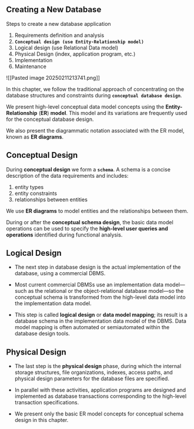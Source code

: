 ## **Creating a New Database**

Steps to create a new database application  
1. Requirements definition and analysis
2. **`Conceptual design (use Entity-Relationship model)`**
3. Logical design (use Relational Data model)
4. Physical Design (index, application program, etc.)
5. Implementation
6. Maintenance

![[Pasted image 20250211213741.png]]

In this chapter, we follow the traditional approach of concentrating on the database structures and constraints during **`conceptual database design`**. 

We present high-level conceptual data model concepts using the **Entity-Relationship** (**ER**) **model**. This model and its variations are frequently used for the conceptual database design.

We also present the diagrammatic notation associated with the ER model, known as **ER diagrams**.   
## **Conceptual Design**

During **conceptual design** we form a **`schema`**. 
A schema is a concise description of the data requirements and includes:
1. entity types
2. entity constraints
3. relationships between entities
  
We use **ER diagrams** to model entities and the relationships between them. 

During or after the **conceptual schema design**, the basic data model operations can be used to specify the **high-level user queries and operations** identified during functional analysis. 

## **Logical Design**

- The next step in database design is the actual implementation of the database, using a commercial DBMS.

- Most current commercial DBMSs use an implementation data model—such as the relational or the object-relational database model—so the conceptual schema is transformed from the high-level data model into the implementation data model. 

- This step is called **logical design** or **data model mapping**; its result is a database schema in the implementation data model of the DBMS. Data model mapping is often automated or semiautomated within the database design tools. 

## **Physical Design**

- The last step is the **physical design** phase, during which the internal storage structures, file organizations, indexes, access paths, and physical design parameters for the database files are specified. 

- In parallel with these activities, application programs are designed and implemented as database transactions corresponding to the high-level transaction specifications. 

- We present only the basic ER model concepts for conceptual schema design in this chapter.